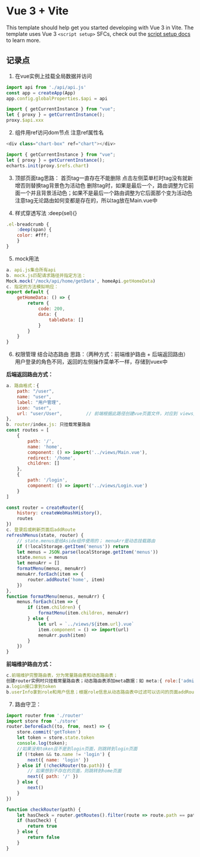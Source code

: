 # Vue 3 + Vite

This template should help get you started developing with Vue 3 in Vite. The template uses Vue 3 `<script setup>` SFCs, check out the [script setup docs](https://v3.vuejs.org/api/sfc-script-setup.html#sfc-script-setup) to learn more.


## 记录点
1. 在vue实例上挂载全局数据并访问
```javascript
import api from './api/api.js'
const app = createApp(App)
app.config.globalProperties.$api = api

import { getCurrentInstance } from "vue";
let { proxy } = getCurrentInstance();
proxy.$api.xxx
```

2. 组件用ref访问dom节点 注意ref属性名
```javascript
<div class="chart-box" ref="chart"></div>

import { getCurrentInstance } from "vue";
let { proxy } = getCurrentInstance();
echarts.init(proxy.$refs.chart)
```

3. 顶部页面tag思路：
首页tag一直存在不能删除
点击左侧菜单栏时tag没有就新增否则替换tag背景色为活动色
删除tag时，如果是最后一个，路由调整为它前面一个并且背景活动色；如果不是最后一个路由调整为它后面那个变为活动色
注意tag无论路由如何变都是存在的，所以tag放在Main.vue中


4. 样式穿透写法  :deep(sel){}
```javascript
.el-breadcrumb {
    :deep(span) {
    color: #fff;
    }
}
```

5. mock用法
```javascript
a. api.js集合所有api
b. mock.js匹配请求路径并指定方法：
Mock.mock('/mock/api/home/getData', homeApi.getHomeData)
c. 指定的方法模拟响应：
export default {
    getHomeData: () => {
        return {
            code: 200,
            data: {
                tableData: []
            }
        }
    }
}
```

6. 权限管理  结合动态路由 思路：（两种方式：前端维护路由 + 后端返回路由）
用户登录的角色不同，返回的左侧操作菜单不一样，存储到vuex中

**后端返回路由方式：**
```javascript
a. 路由格式：{
    path: "/user",
    name: "user",
    label: "用户管理",
    icon: "user",
    url: "user/User",         // 前端根据此路径创建vue页面文件，对应到 views/user/User.vue
},
b. router/index.js: 只挂载常量路由
const routes = [
    {
        path: '/',
        name: 'home',
        component: () => import('../views/Main.vue'),
        redirect: '/home',
        children: []
    },
    {
        path: '/login',
        component: () => import('../views/Login.vue')
    }
]

const router = createRouter({
    history: createWebHashHistory(),
    routes
})
c. 登录后或刷新页面后addRoute
refreshMenus(state, router) {
    // state.menus是给Aside组件使用的； menuArr是动态挂载路由
    if (!localStorage.getItem('menus')) return
    let menus = JSON.parse(localStorage.getItem('menus'))
    state.menus = menus
    let menuArr = []
    formatMenu(menus, menuArr)
    menuArr.forEach(item => {
        router.addRoute('home', item)
    })
},
function formatMenu(menus, menuArr) {
    menus.forEach(item => {
        if (item.children) {
            formatMenu(item.children, menuArr)
        } else {
            let url = `../views/${item.url}.vue`
            item.component = () => import(url)
            menuArr.push(item)
        }
    })
}
```
**前端维护路由方式：**
```javascript
c.前端维护完整路由表，分为常量路由表和动态路由表；
创建router实例时只挂载常量路由表；动态路由表添加meta数据：如 meta:{ role:['admin'] }表示该路由页面可以被哪些角色访问；
a.login接口拿到token
b.userInfo拿到role和用户信息；根据role信息从动态路由表中过滤可以访问的页面addRoute动态挂载

```



7. 路由守卫：
``` javascript
import router from './router'
import store from './store'
router.beforeEach((to, from, next) => {
    store.commit('getToken')
    let token = store.state.token
    console.log(token);
    //如果没有token且不是到login页面，则跳转到login页面
    if (!token && to.name != 'login') {
        next({ name: 'login' })
    } else if (!checkRouter(to.path)) {
        // 如果想到不存在的页面，则跳转到home页面
        next({ path: '/' })
    } else {
        next()
    }
})

function checkRouter(path) {
    let hasCheck = router.getRoutes().filter(route => route.path == path).length
    if (hasCheck) {
        return true
    } else {
        return false
    }
}
```